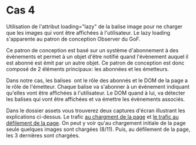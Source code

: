 # Cas 4
Utilisation de l'attribut loading="lazy" de la balise image pour ne charger que les images qui vont être affichées à l'utilisateur.
Le lazy loading s'apparente au patron de conception Observer du GoF. 

Ce patron de conception est basé sur un système d'abonnement à des évènements et permet à un objet d'être notifié quand l'évènement auquel il est abonné est émit par un autre objet.
Ce patron de conception est donc composé de 2 éléments principaux: les abonnées et les émetteurs.

Dans notre cas, les balises <img> ont le rôle des abonnés et le DOM de la page a le rôle de l'émetteur. Chaque balise va s'abonner à un évènement indiquant qu'elles vont être affichées à l'utilisateur. Le DOM quand à lui, va détecter les balises qui vont être affichées et va émettre les évènements associés. 

Dans le dossier assets vous trouverez deux captures d'écran illustrant les explications ci-dessus. Le trafic [au chargment de la page](./assets/coo_seance3_load01.png) et [le trafic au défilement de la page](./assets/coo_seance3_load02.png).
On peut y voir qu'au chargement initiale de la page seule quelques images sont chargées (8/11). Puis, au défilement de la page, les 3 dernières sont chargées.